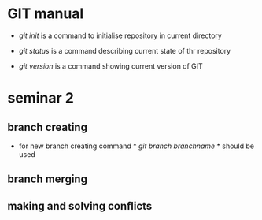 # GIT manual

* *git init* is a command to initialise repository in current directory

* *git status* is a command describing current state of thr repository

* *git version* is a command showing current version of GIT

# seminar 2

## branch creating

* for new branch creating command * *git branch branchname* * should be used

## branch merging

## making and solving conflicts

